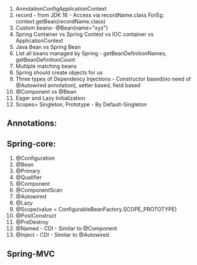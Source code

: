 1. AnnotationConfigApplicationContext
2. record - from JDK 16 - Access via recordName.class
ForEg: context.getBean(recordName.class)
3. Custom beans- @Bean(name="xyz")
4. Spring Container vs Spring Context vs IOC container vs ApplicationContext
5. Java Bean vs Spring Bean
6. List all beans managed by Spring - getBeanDefinitionNames, getBeanDefinitionCount
7. Multiple matching beans
8. Spring should create objects for us
9. Three types of Dependency Injections - Constructor based(no need of @Autowired annotation), setter based, field based
10. @Component vs @Bean
11. Eager and Lazy Initialization
12. Scopes= Singleton, Prototype - By Default-Singleton

Annotations:
-----------
Spring-core:
------------
1. @Configuration 
2. @Bean
3. @Primary
4. @Qualifier
5. @Component
6. @ComponentScan
7. @Autowired
8. @Lazy
9. @Scope(value = ConfigurableBeanFactory.SCOPE_PROTOTYPE)
10. @PostConstruct
11. @PreDestroy
12. @Named - CDI - Similar to @Component
13. @Inject - CDI - Similar to @Autowired

Spring-MVC
------------
